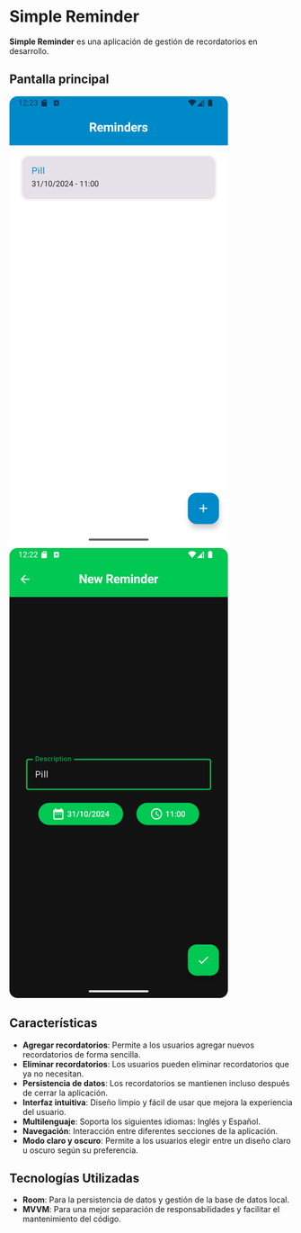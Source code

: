 # Simple Reminder

**Simple Reminder** es una aplicación de gestión de recordatorios en desarrollo.

## Pantalla principal

![Pantalla principal de la aplicación modo claro](https://raw.githubusercontent.com/ErikMobileDev/Simple-Reminder-App/refs/heads/master/images/light_app.png) ![Pantalla principal de la aplicación modo oscuro](https://raw.githubusercontent.com/ErikMobileDev/Simple-Reminder-App/refs/heads/master/images/dark_app.png)

## Características

- **Agregar recordatorios**: Permite a los usuarios agregar nuevos recordatorios de forma sencilla.
- **Eliminar recordatorios**: Los usuarios pueden eliminar recordatorios que ya no necesitan.
- **Persistencia de datos**: Los recordatorios se mantienen incluso después de cerrar la aplicación.
- **Interfaz intuitiva**: Diseño limpio y fácil de usar que mejora la experiencia del usuario.
- **Multilenguaje**: Soporta los siguientes idiomas: Inglés y Español.
- **Navegación**: Interacción entre diferentes secciones de la aplicación.
- **Modo claro y oscuro**: Permite a los usuarios elegir entre un diseño claro u oscuro según su preferencia.

## Tecnologías Utilizadas

- **Room**: Para la persistencia de datos y gestión de la base de datos local.
- **MVVM**: Para una mejor separación de responsabilidades y facilitar el mantenimiento del código.
